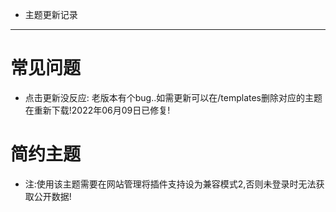 - 主题更新记录
------
# 常见问题
- 点击更新没反应: 老版本有个bug..如需更新可以在/templates删除对应的主题在重新下载!2022年06月09日已修复!

# 简约主题
- 注:使用该主题需要在网站管理将插件支持设为兼容模式2,否则未登录时无法获取公开数据!
